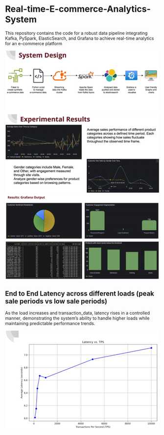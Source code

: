 # Real-time-E-commerce-Analytics-System
This repository contains the code for a robust data pipeline integrating Kafka, PySpark, ElasticSearch, and Grafana to achieve real-time analytics for an e-commerce platform

![E-commerce Pipeline Architecture](Images/System_Design.png)
![E-commerce Pipeline Architecture](Images/Exp_Results.png)
![E-commerce Pipeline Architecture](Images/Grafana_Output.png)

## End to End Latency across different loads (peak sale periods vs low sale periods)

As the load increases and transaction_data, latency rises in a controlled manner, demonstrating the system’s ability to handle higher loads while maintaining predictable performance trends.

![E-commerce Pipeline Architecture](Images/TPS.png)
